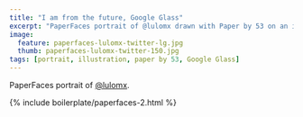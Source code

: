 ```yaml
---
title: "I am from the future, Google Glass"
excerpt: "PaperFaces portrait of @lulomx drawn with Paper by 53 on an iPad."
image: 
  feature: paperfaces-lulomx-twitter-lg.jpg
  thumb: paperfaces-lulomx-twitter-150.jpg
tags: [portrait, illustration, paper by 53, Google Glass]
---
```


PaperFaces portrait of [@lulomx](http://twitter.com/lulomx).

{% include boilerplate/paperfaces-2.html %}